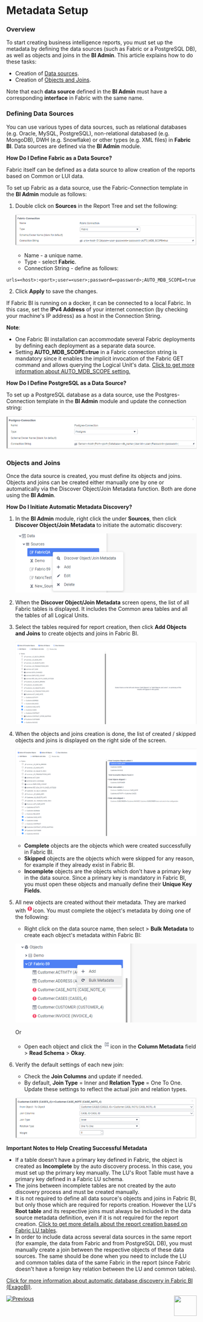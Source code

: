 # Metadata Setup

### Overview

To start creating business intelligence reports, you must set up the metadata by defining the data sources (such as Fabric or a PostgreSQL DB), as well as objects and joins in the **BI Admin**. This article explains how to do these tasks: 

* Creation of [Data sources](03_Metadata_Setup.md#data-sources).
* Creation of [Objects and Joins](03_Metadata_Setup.md#objects-and-joins). 

Note that each **data source** defined in the **BI Admin** must have a corresponding **interface** in Fabric with the same name.

### Defining Data Sources

You can use various types of data sources, such as relational databases (e.g. Oracle, MySQL, PostgreSQL), non-relational databased (e.g. MongoDB), DWH (e.g. Snowflake) or other types (e.g. XML files) in **Fabric BI**. Data sources are defined via the **BI Admin** module. 

**How Do I Define Fabric as a Data Source?**

Fabric itself can be defined as a data source to allow creation of the reports based on Common or LUI data.

To set up Fabric as a data source, use the Fabric-Connection template in the **BI Admin** module as follows:

1. Double click on **Sources** in the Report Tree and set the following:

   ![image](images/bi_setup_fabric.PNG)

   * Name - a unique name.
   * Type - select **Fabric**.
   * Connection String - define as follows:

  ~~~
  urls=<host>:<port>;user=<user>;password=<password>;AUTO_MDB_SCOPE=true
  ~~~

2. Click **Apply** to save the changes.

If Fabric BI is running on a docker, it can be connected to a local Fabric. In this case, set the **IPv4 Address** of your internet connection (by checking your machine's IP address) as a host in the Connection String.

**Note**: 

* One Fabric BI installation can accommodate several Fabric deployments by defining each deployment as a separate data source.  
* Setting **AUTO_MDB_SCOPE=true** in a Fabric connection string is mandatory since it enables the implicit invocation of the Fabric GET command and allows querying the Logical Unit's data. [Click to get more information about AUTO_MDB_SCOPE setting.](/articles/02_fabric_architecture/04_fabric_commands.html)

**How Do I Define PostgreSQL as a Data Source?**

To set up a PostgreSQL database as a data source, use the Postgres-Connection template in the **BI Admin** module and update the connection string:

![image](images/bi_setup_postgres.PNG)

### Objects and Joins

Once the data source is created, you must define its objects and joins. Objects and joins can be created either manually one by one or automatically via the Discover Object/Join Metadata function. Both are done using the **BI Admin**. 

**How Do I Initiate Automatic Metadata Discovery?**

1. In the **BI Admin** module, right click the <Data Source Name> under **Sources**, then click **Discover Object/Join Metadata** to initiate the automatic discovery:

   ![image](images/bi_setup_2.PNG)

2. When the **Discover Object/Join Metadata** screen opens, the list of all Fabric tables is displayed. 
   It includes the Common area tables and all the tables of all Logical Units.
3. Select the tables required for report creation, then click **Add Objects and Joins** to create objects and joins in Fabric BI.

   ![image](images/bi_setup_3.PNG)

4. When the objects and joins creation is done, the list of created / skipped objects and joins is displayed on the right side of the screen.

   ![image](images/bi_setup_4.PNG)

   * **Complete** objects are the objects which were created successfully in Fabric BI.
   * **Skipped** objects are the objects which were skipped for any reason, for example if they already exist in Fabric BI.
   * **Incomplete** objects are the objects which don't have a primary key in the data source. Since a primary key is mandatory in Fabric BI, you must open these objects and manually define their **Unique Key Fields**.

5. All new objects are created without their metadata. They are marked with![image](images/bi_setup_sign.PNG)icon. You must complete the object's metadata by doing one of the following:

   * Right click on the data source name, then select > **Bulk Metadata** to create each object's metadata within Fabric BI: 

   ![image](images/bi_setup_5.PNG)

     Or 

   * Open each object and click the ![image](images/bi_setup_metadata.PNG)icon in the **Column Metadata** field > **Read Schema** > **Okay**.

6. Verify the default settings of each new join:

   * Check the **Join Columns** and update if needed.
   * By default, **Join Type** = Inner and **Relation Type** = One To One. Update these settings to reflect the actual join and relation types.

   ![image](images/bi_setup_6.PNG)

**Important Notes to Help Creating Successful Metadata**

* If a table doesn’t have a primary key defined in Fabric, the object is created as **Incomplete** by the auto discovery process. In this case, you must set up the primary key manually. The LU's Root Table must have a primary key defined in a Fabric LU schema. 
* The joins between incomplete tables are not created by the auto discovery process and must be created manually.
* It is not required to define all data source's objects and joins in Fabric BI, but only those which are required for reports creation. However the LU's **Root table** and its respective joins must always be included in the data source metadata definition, even if it is not required for the report creation. [Click to get more details about the report creation based on Fabric LU tables](04_report_creation_guidelines.md).
* In order to include data across several data sources in the same report (for example, the data from Fabric and from PostgreSQL DB), you must manually create a join between the respective objects of these data sources. The same should be done when you need to include the LU and common tables data of the same Fabric in the report (since Fabric doesn't have a foreign key relation between the LU and common tables). 


[Click for more information about automatic database discovery in Fabric BI (ExagoBI)](https://exagobi.com/support/administrators/installation-and-configuration/automatic-database-discovery/).





[![Previous](/articles/images/Previous.png)](02_Permissions_Setup.md)[<img align="right" width="60" height="54" src="/articles/images/Next.png">](04_parameters.md)

